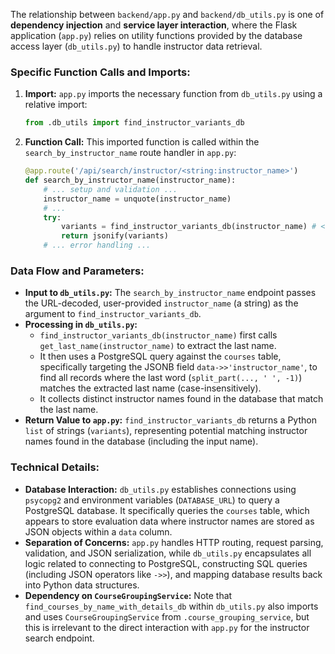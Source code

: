 The relationship between `backend/app.py` and `backend/db_utils.py` is one of **dependency injection** and **service layer interaction**, where the Flask application (`app.py`) relies on utility functions provided by the database access layer (`db_utils.py`) to handle instructor data retrieval.

### Specific Function Calls and Imports:

1.  **Import:** `app.py` imports the necessary function from `db_utils.py` using a relative import:
    ```python
    from .db_utils import find_instructor_variants_db
    ```

2.  **Function Call:** This imported function is called within the `search_by_instructor_name` route handler in `app.py`:
    ```python
    @app.route('/api/search/instructor/<string:instructor_name>')
    def search_by_instructor_name(instructor_name):
        # ... setup and validation ...
        instructor_name = unquote(instructor_name)
        # ...
        try:
            variants = find_instructor_variants_db(instructor_name) # <-- Call
            return jsonify(variants)
        # ... error handling ...
    ```

### Data Flow and Parameters:

*   **Input to `db_utils.py`:** The `search_by_instructor_name` endpoint passes the URL-decoded, user-provided `instructor_name` (a string) as the argument to `find_instructor_variants_db`.
*   **Processing in `db_utils.py`:**
    *   `find_instructor_variants_db(instructor_name)` first calls `get_last_name(instructor_name)` to extract the last name.
    *   It then uses a PostgreSQL query against the `courses` table, specifically targeting the JSONB field `data->>'instructor_name'`, to find all records where the last word (`split_part(..., ' ', -1)`) matches the extracted last name (case-insensitively).
    *   It collects distinct instructor names found in the database that match the last name.
*   **Return Value to `app.py`:** `find_instructor_variants_db` returns a Python `list` of strings (`variants`), representing potential matching instructor names found in the database (including the input name).

### Technical Details:

*   **Database Interaction:** `db_utils.py` establishes connections using `psycopg2` and environment variables (`DATABASE_URL`) to query a PostgreSQL database. It specifically queries the `courses` table, which appears to store evaluation data where instructor names are stored as JSON objects within a `data` column.
*   **Separation of Concerns:** `app.py` handles HTTP routing, request parsing, validation, and JSON serialization, while `db_utils.py` encapsulates all logic related to connecting to PostgreSQL, constructing SQL queries (including JSON operators like `->>`), and mapping database results back into Python data structures.
*   **Dependency on `CourseGroupingService`:** Note that `find_courses_by_name_with_details_db` within `db_utils.py` also imports and uses `CourseGroupingService` from `.course_grouping_service`, but this is irrelevant to the direct interaction with `app.py` for the instructor search endpoint.
